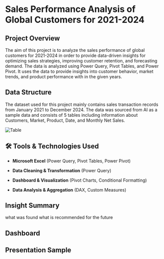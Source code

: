 # Sales Performance Analysis of Global Customers for 2021-2024 
## Project Overview
The aim of this project is to analyze the sales performance of global customers for 2021-2024 in order to provide data-driven insights for optimizing sales strategies, improving customer retention, and forecasting demand. The data is analyzed using Power Query, Pivot Tables, and Power Pivot. It uses the data to provide insights into customer behavior, market trends, and product performance with in the given years.

## Data Structure
The dataset used for this project mainly contains sales transaction records from January 2021 to December 2024. The data was sourced from AI as a sample data and consists of 5 tables including information about Customers, Market, Product, Date, and Monthly Net Sales.

![Table](https://github.com/user-attachments/assets/64bf6389-a7b2-423b-bd2b-9eaae8c7bc1a)

## 🛠 Tools & Technologies Used
- **Microsoft Excel** (Power Query, Pivot Tables, Power Pivot)

- **Data Cleaning & Transformation** (Power Query)

- **Dashboard & Visualization** (Pivot Charts, Conditional Formatting)

- **Data Analysis & Aggregation** (DAX, Custom Measures)

## Insight Summary
what was found
what is recommended for the future
## Dashboard 
## Presentation Sample
